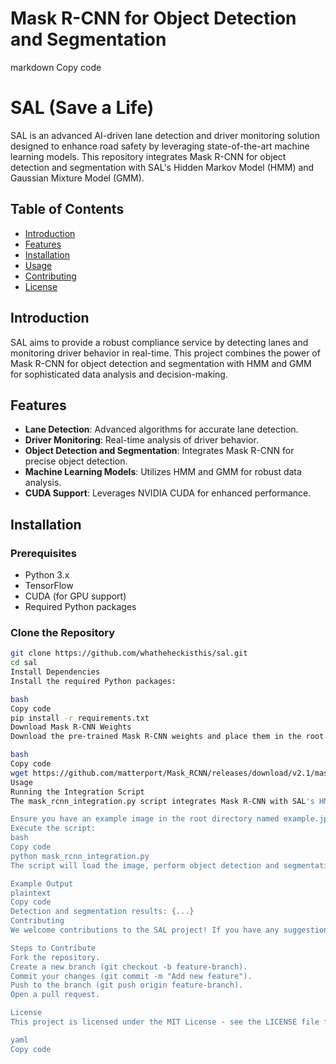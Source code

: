 # Mask R-CNN for Object Detection and Segmentation

markdown
Copy code
# SAL (Save a Life)

SAL is an advanced AI-driven lane detection and driver monitoring solution designed to enhance road safety by leveraging state-of-the-art machine learning models. This repository integrates Mask R-CNN for object detection and segmentation with SAL's Hidden Markov Model (HMM) and Gaussian Mixture Model (GMM).

## Table of Contents

- [Introduction](#introduction)
- [Features](#features)
- [Installation](#installation)
- [Usage](#usage)
- [Contributing](#contributing)
- [License](#license)

## Introduction

SAL aims to provide a robust compliance service by detecting lanes and monitoring driver behavior in real-time. This project combines the power of Mask R-CNN for object detection and segmentation with HMM and GMM for sophisticated data analysis and decision-making.

## Features

- **Lane Detection**: Advanced algorithms for accurate lane detection.
- **Driver Monitoring**: Real-time analysis of driver behavior.
- **Object Detection and Segmentation**: Integrates Mask R-CNN for precise object detection.
- **Machine Learning Models**: Utilizes HMM and GMM for robust data analysis.
- **CUDA Support**: Leverages NVIDIA CUDA for enhanced performance.

## Installation

### Prerequisites

- Python 3.x
- TensorFlow
- CUDA (for GPU support)
- Required Python packages

### Clone the Repository

```bash
git clone https://github.com/whatheheckisthis/sal.git
cd sal
Install Dependencies
Install the required Python packages:

bash
Copy code
pip install -r requirements.txt
Download Mask R-CNN Weights
Download the pre-trained Mask R-CNN weights and place them in the root directory:

bash
Copy code
wget https://github.com/matterport/Mask_RCNN/releases/download/v2.1/mask_rcnn_coco.h5
Usage
Running the Integration Script
The mask_rcnn_integration.py script integrates Mask R-CNN with SAL's HMM and GMM models. To run the script, follow these steps:

Ensure you have an example image in the root directory named example.jpg.
Execute the script:
bash
Copy code
python mask_rcnn_integration.py
The script will load the image, perform object detection and segmentation using Mask R-CNN, update the HMM and GMM models, and print the combined results.

Example Output
plaintext
Copy code
Detection and segmentation results: {...}
Contributing
We welcome contributions to the SAL project! If you have any suggestions or improvements, please submit a pull request or open an issue on GitHub.

Steps to Contribute
Fork the repository.
Create a new branch (git checkout -b feature-branch).
Commit your changes (git commit -m "Add new feature").
Push to the branch (git push origin feature-branch).
Open a pull request.

License
This project is licensed under the MIT License - see the LICENSE file for details.

yaml
Copy code






